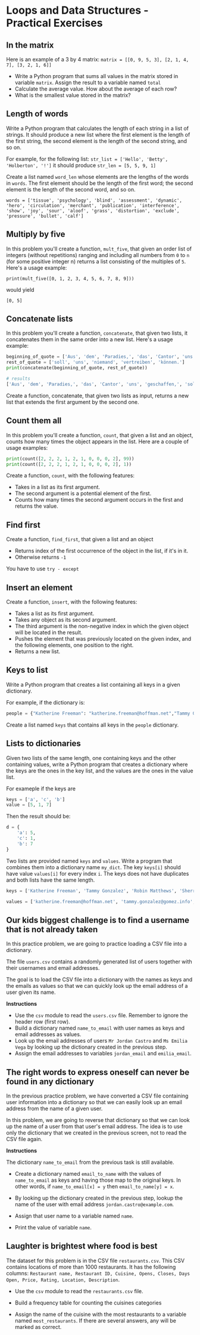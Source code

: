 # Loops and Data Structures - Practical Exercises

## In the matrix

Here is an example of a 3 by 4 matrix:
`matrix = [[0, 9, 5, 3], [2, 1, 4, 7], [3, 2, 1, 6]]`

- Write a Python program that sums all values in the matrix stored in variable `matrix`. Assign the result to a variable named `total`
- Calculate the average value. How about the average of each row?
- What is the smallest value stored in the matrix?

## Length of words

Write a Python program that calculates the length of each string in a list of strings. It should produce a new list where the first element is the length of the first string, the second element is the length of the second string, and so on.

For example, for the following list: `str_list = ['Hello', 'Betty', 'Holberton', '!']` it should produce `str_len = [5, 5, 9, 1]`

Create a list named `word_len` whose elements are the lengths of the words in `words`. The first element should be the length of the first word; the second element is the length of the second word, and so on.

`words = ['tissue', 'psychology', 'blind', 'assessment', 'dynamic', 'hero', 'circulation', 'merchant', 'publication', 'interference', 'show', 'joy', 'sour', 'aloof', 'grass', 'distortion', 'exclude', 'pressure', 'bullet', 'calf']`

## Multiply by five

In this problem you'll create a function, `mult_five`, that given an order list of integers (without repetitions) ranging and including all numbers from `0` to `n` (for some positive integer n) returns a list consisting of the multiples of `5`. Here's a usage example:

`print(mult_five([0, 1, 2, 3, 4, 5, 6, 7, 8, 9]))`

would yield

`[0, 5]`

## Concatenate lists

In this problem you'll create a function, `concatenate`, that given two lists, it concatenates them in the same order into a new list. Here's a usage example:

```Python
beginning_of_quote = ['Aus', 'dem', 'Paradies,', 'das', 'Cantor', 'uns', 'geschaffen,']
rest_of_quote = ['soll', 'uns', 'niemand', 'vertreiben', 'können.']
print(concatenate(beginning_of_quote, rest_of_quote))

# results
['Aus', 'dem', 'Paradies,', 'das', 'Cantor', 'uns', 'geschaffen,', 'soll', 'uns', 'niemand', 'vertreiben', 'können.']
```

Create a function, concatenate, that given two lists as input, returns a new list that extends the first argument by the second one.

## Count them all

In this problem you'll create a function, `count`, that given a list and an object, counts how many times the object appears in the list. Here are a couple of usage examples:

```Python
print(count([2, 2, 2, 1, 2, 1, 0, 0, 0, 2], 99))
print(count([2, 2, 2, 1, 2, 1, 0, 0, 0, 2], 1))
```

Create a function, `count`, with the following features:
- Takes in a list as its first argument.
- The second argument is a potential element of the first.	
- Counts how many times the second argument occurs in the first and returns the value.

## Find first

Create a function, `find_first`, that given a list and an object

- Returns index of the first occurrence of the object in the list, if it's in it.
- Otherwise returns `-1`

You have to use `try - except`

## Insert an element

Create a function, `insert`, with the following features:
- Takes a list as its first argument.
- Takes any object as its second argument.
- The third argument is the non-negative index in which the given object will be located in the result.
- Pushes the element that was previously located on the given index, and the following elements, one position to the right.
- Returns a new list.


## Keys to list

Write a Python program that creates a list containing all keys in a given dictionary.

For example, if the dictionary is:

```Python
people = {"Katherine Freeman": "katherine.freeman@hoffman.net","Tammy Gonzalez": "tammy.gonzalez@gomez.info","Robin Matthews": "robin.matthews@leblanc-lyons.org","Sherry Farrell": "sherry.farrell@reynolds-johnson.net","Emma Graves": "emma.graves@reid-little.info","Tina Brown": "tina.brown@yahoo.com","George Owens": "george.owens@yahoo.com","Ronald Ball": "ronald.ball@thomas.com"}
```

Create a list named `keys` that contains all keys in the `people` dictionary.

## Lists to dictionaries

Given two lists of the same length, one containing keys and the other containing values, write a Python program that creates a dictionary where the keys are the ones in the key list, and the values are the ones in the value list.

For exameple if the keys are

```Python
keys = ['a', 'c', 'b']
value = [5, 1, 7]
```

Then the result should be:

```Python
d = {
    'a': 5,
    'c': 1,
    'b': 7
}
```

Two lists are provided named `keys` and `values`. Write a program that combines them into a dictionary name `my_dict`. The key `keys[i]` should have value `values[i]` for every index `i`.
The keys does not have duplicates and both lists have the same length.

```Python
keys = ['Katherine Freeman', 'Tammy Gonzalez', 'Robin Matthews', 'Sherry Farrell', 'Emma Graves', 'Tina Brown', 'George Owens', 'Ronald Ball']

values = ['katherine.freeman@hoffman.net', 'tammy.gonzalez@gomez.info', 'robin.matthews@leblanc-lyons.org', 'sherry.farrell@reynolds-johnson.net', 'emma.graves@reid-little.info', 'tina.brown@yahoo.com', 'george.owens@yahoo.com', 'ronald.ball@thomas.com']
```

## Our kids biggest challenge is to find a username that is not already taken

In this practice problem, we are going to practice loading a CSV file into a dictionary.

The file `users.csv` contains a randomly generated list of users together with their usernames and email addresses. 

The goal is to load the CSV file into a dictionary with the names as keys and the emails as values so that we can quickly look up the email address of a user given its name.

**Instructions**
- Use the `csv` module to read the `users.csv` file. Remember to ignore the header row (first row).
- Build a dictionary named `name_to_email` with user names as keys and email addresses as values.
- Look up the email addresses of users `Mr Jordan Castro` and `Ms Emilia Vega` by looking up the dictionary created in the previous step.
- Assign the email addresses to variables `jordan_email` and `emilia_email`.

## The right words to express oneself can never be found in any dictionary

In the previous practice problem, we have converted a CSV file containing user information into a dictionary so that we can easily look up an email address from the name of a given user.

In this problem, we are going to reverse that dictionary so that we can look up the name of a user from that user's email address. The idea is to use only the dictionary that we created in the previous screen, not to read the CSV file again.

**Instructions**

The dictionary `name_to_email` from the previous task is still available.

- Create a dictionary named `email_to_name` with the values of `name_to_email` as keys and having those map to the original keys. In other words, if `name_to_email[x] = y` then `email_to_name[y] = x`.

- By looking up the dictionary created in the previous step, lookup the name of the user with email address `jordan.castro@example.com`.

- Assign that user name to a variable named `name`.

- Print the value of variable `name`.

## Laughter is brightest where food is best

The dataset for this problem is in the CSV file `restaurants.csv`. This CSV contains locations of more than 1000 restaurants. It has the following columns: `Restaurant name, Restaurant ID, Cuisine, Opens, Closes, Days Open, Price, Rating, Location, Description`.

- Use the `csv` module to read the `restaurants.csv` file.

- Build a frequency table for counting the cuisines categories 

- Assign the name of the cuisine with the most restaurants to a variable named `most_restaurants`. If there are several answers, any will be marked as correct.